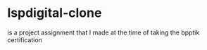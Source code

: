 # lspdigital-clone
 is a project assignment that I made at the time of taking the bpptik certification
